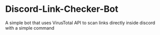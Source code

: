 # Discord-Link-Checker-Bot
A simple bot that uses VirusTotal API to scan links directly inside discord with a simple command
